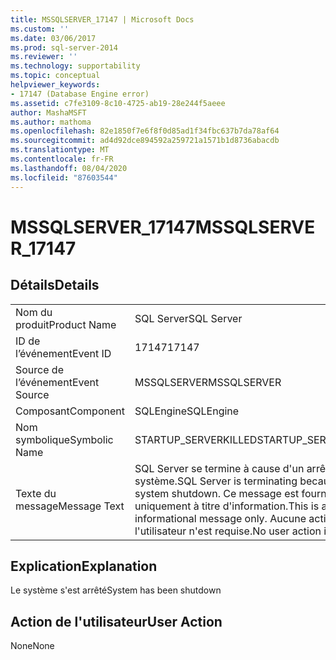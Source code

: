 ```yaml
---
title: MSSQLSERVER_17147 | Microsoft Docs
ms.custom: ''
ms.date: 03/06/2017
ms.prod: sql-server-2014
ms.reviewer: ''
ms.technology: supportability
ms.topic: conceptual
helpviewer_keywords:
- 17147 (Database Engine error)
ms.assetid: c7fe3109-8c10-4725-ab19-28e244f5aeee
author: MashaMSFT
ms.author: mathoma
ms.openlocfilehash: 82e1850f7e6f8f0d85ad1f34fbc637b7da78af64
ms.sourcegitcommit: ad4d92dce894592a259721a1571b1d8736abacdb
ms.translationtype: MT
ms.contentlocale: fr-FR
ms.lasthandoff: 08/04/2020
ms.locfileid: "87603544"
---
```

# <a name="mssqlserver_17147"></a><span data-ttu-id="05e0e-102">MSSQLSERVER_17147</span><span class="sxs-lookup"><span data-stu-id="05e0e-102">MSSQLSERVER_17147</span></span>
    
## <a name="details"></a><span data-ttu-id="05e0e-103">Détails</span><span class="sxs-lookup"><span data-stu-id="05e0e-103">Details</span></span>  
  
|||  
|-|-|  
|<span data-ttu-id="05e0e-104">Nom du produit</span><span class="sxs-lookup"><span data-stu-id="05e0e-104">Product Name</span></span>|<span data-ttu-id="05e0e-105">SQL Server</span><span class="sxs-lookup"><span data-stu-id="05e0e-105">SQL Server</span></span>|  
|<span data-ttu-id="05e0e-106">ID de l’événement</span><span class="sxs-lookup"><span data-stu-id="05e0e-106">Event ID</span></span>|<span data-ttu-id="05e0e-107">17147</span><span class="sxs-lookup"><span data-stu-id="05e0e-107">17147</span></span>|  
|<span data-ttu-id="05e0e-108">Source de l’événement</span><span class="sxs-lookup"><span data-stu-id="05e0e-108">Event Source</span></span>|<span data-ttu-id="05e0e-109">MSSQLSERVER</span><span class="sxs-lookup"><span data-stu-id="05e0e-109">MSSQLSERVER</span></span>|  
|<span data-ttu-id="05e0e-110">Composant</span><span class="sxs-lookup"><span data-stu-id="05e0e-110">Component</span></span>|<span data-ttu-id="05e0e-111">SQLEngine</span><span class="sxs-lookup"><span data-stu-id="05e0e-111">SQLEngine</span></span>|  
|<span data-ttu-id="05e0e-112">Nom symbolique</span><span class="sxs-lookup"><span data-stu-id="05e0e-112">Symbolic Name</span></span>|<span data-ttu-id="05e0e-113">STARTUP_SERVERKILLED</span><span class="sxs-lookup"><span data-stu-id="05e0e-113">STARTUP_SERVERKILLED</span></span>|  
|<span data-ttu-id="05e0e-114">Texte du message</span><span class="sxs-lookup"><span data-stu-id="05e0e-114">Message Text</span></span>|<span data-ttu-id="05e0e-115">SQL Server se termine à cause d'un arrêt du système.</span><span class="sxs-lookup"><span data-stu-id="05e0e-115">SQL Server is terminating because of a system shutdown.</span></span> <span data-ttu-id="05e0e-116">Ce message est fourni uniquement à titre d'information.</span><span class="sxs-lookup"><span data-stu-id="05e0e-116">This is an informational message only.</span></span> <span data-ttu-id="05e0e-117">Aucune action de l'utilisateur n'est requise.</span><span class="sxs-lookup"><span data-stu-id="05e0e-117">No user action is required.</span></span>|  
  
## <a name="explanation"></a><span data-ttu-id="05e0e-118">Explication</span><span class="sxs-lookup"><span data-stu-id="05e0e-118">Explanation</span></span>  
 <span data-ttu-id="05e0e-119">Le système s'est arrêté</span><span class="sxs-lookup"><span data-stu-id="05e0e-119">System has been shutdown</span></span>  
  
## <a name="user-action"></a><span data-ttu-id="05e0e-120">Action de l'utilisateur</span><span class="sxs-lookup"><span data-stu-id="05e0e-120">User Action</span></span>  
 <span data-ttu-id="05e0e-121">None</span><span class="sxs-lookup"><span data-stu-id="05e0e-121">None</span></span>  
  
  
